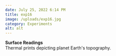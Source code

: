 ```yaml
---
date: July 25, 2022 6:14 PM
title: exp16
image: /uploads/exp16.jpg
category: Experiments
alt: alt
---
```

**Surface Readings**\
T﻿hermal prints depicting planet Earth's topography.